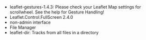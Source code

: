 * leaflet-gestures-1.4.3: Please check your Leaflet Map settings for scrollwheel. See the help for Gesture Handling!
* Leaflet.Control.FullScreen 2.4.0
* non-admin interface
* File Manager
* leaflet-dir: Tracks from all files in a directory
